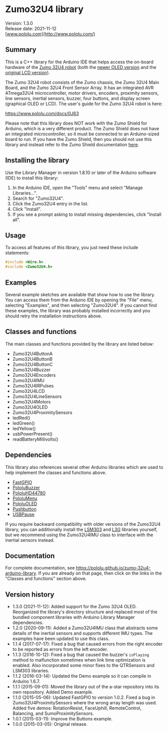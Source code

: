 # Zumo32U4 library

Version: 1.3.0<br/>
Release date: 2021-11-12<br/>
[www.pololu.com](http://www.pololu.com/)

## Summary

This is a C++ library for the Arduino IDE that helps access the on-board hardware of the [Zumo 32U4 robot](https://www.pololu.com/category/170/zumo-32u4-oled-robot) (both the [newer OLED version](https://www.pololu.com/category/170/zumo-32u4-robot) and the [original LCD version](https://www.pololu.com/category/286/original-zumo-32u4-robot)).

The Zumo 32U4 robot consists of the Zumo chassis, the Zumo 32U4 Main Board, and the Zumo 32U4 Front Sensor Array.  It has an integrated AVR ATmega32U4 microcontroller, motor drivers, encoders, proximity sensors, line sensors, inertial sensors, buzzer, four buttons, and display screen (graphical OLED or LCD).  The user's guide for the Zumo 32U4 robot is here:

https://www.pololu.com/docs/0J63

Please note that this library does NOT work with the Zumo Shield for Arduino, which is a very different product.  The Zumo Shield does not have an integrated microcontroller, so it must be connected to an Arduino-sized board to run.  If you have the Zumo Shield, then you should not use this library and instead refer to the Zumo Shield documentation [here](https://www.pololu.com/docs/0J57).

## Installing the library

Use the Library Manager in version 1.8.10 or later of the Arduino software (IDE) to install this library:

1. In the Arduino IDE, open the "Tools" menu and select "Manage Libraries...".
2. Search for "Zumo32U4".
3. Click the Zumo32U4 entry in the list.
4. Click "Install".
5. If you see a prompt asking to install missing dependencies, click "Install all".

## Usage

To access all features of this library, you just need these include statements:

```cpp
#include <Wire.h>
#include <Zumo32U4.h>
```

## Examples

Several example sketches are available that show how to use the library.  You can access them from the Arduino IDE by opening the "File" menu, selecting "Examples", and then selecting "Zumo32U4".  If you cannot find these examples, the library was probably installed incorrectly and you should retry the installation instructions above.

## Classes and functions

The main classes and functions provided by the library are listed below:

* Zumo32U4ButtonA
* Zumo32U4ButtonB
* Zumo32U4ButtonC
* Zumo32U4Buzzer
* Zumo32U4Encoders
* Zumo32U4IMU
* Zumo32U4IRPulses
* Zumo32U4LCD
* Zumo32U4LineSensors
* Zumo32U4Motors
* Zumo32U4OLED
* Zumo32U4ProximitySensors
* ledRed()
* ledGreen()
* ledYellow()
* usbPowerPresent()
* readBatteryMillivolts()

## Dependencies

This library also references several other Arduino libraries which are used to help implement the classes and functions above.

* [FastGPIO](https://github.com/pololu/fastgpio-arduino)
* [PololuBuzzer](https://github.com/pololu/pololu-buzzer-arduino)
* [PololuHD44780](https://github.com/pololu/pololu-hd44780-arduino)
* [PololuMenu](https://github.com/pololu/pololu-menu-arduino)
* [PololuOLED](https://github.com/pololu/pololu-oled-arduino)
* [Pushbutton](https://github.com/pololu/pushbutton-arduino)
* [USBPause](https://github.com/pololu/usb-pause-arduino)

If you require backward compatibility with older versions of the Zumo32U4 library, you can additionally install the [LSM303](https://github.com/pololu/lsm303-arduino) and [L3G](https://github.com/pololu/l3g-arduino) libraries yourself, but we recommend using the Zumo32U4IMU class to interface with the inertial sensors instead.

## Documentation

For complete documentation, see https://pololu.github.io/zumo-32u4-arduino-library.  If you are already on that page, then click on the links in the "Classes and functions" section above.

## Version history

* 1.3.0 (2021-11-12): Added support for the Zumo 32U4 OLED. Reorganized the library's directory structure and replaced most of the bundled component libraries with Arduino Library Manager dependencies.
* 1.2.0 (2020-09-11): Added a Zumo32U4IMU class that abstracts some details of the inertial sensors and supports different IMU types. The examples have been updated to use this class.
* 1.1.4 (2017-07-17): Fixed a bug that caused errors from the right encoder to be reported as errors from the left encoder.
* 1.1.3 (2016-10-12): Fixed a bug that caused the buzzer's `isPlaying` method to malfunction sometimes when link time optimization is enabled.  Also incorporated some minor fixes to the QTRSensors and LSM303 libraries.
* 1.1.2 (2016-03-14): Updated the Demo example so it can compile in Arduino 1.6.7.
* 1.1.1 (2015-09-01): Moved the library out of the a-star repository into its own repository. Added Demo example.
* 1.1.0 (2015-05-06): Updated FastGPIO to version 1.0.2.  Fixed a bug in Zumo32U4ProximitySensors where the wrong array length was used.  Added five demos: RotationResist, FaceUphill, RemoteControl, Balancing, and SumoProximitySensors.
* 1.0.1 (2015-03-11): Improve the Buttons example.
* 1.0.0 (2015-03-05): Original release.
